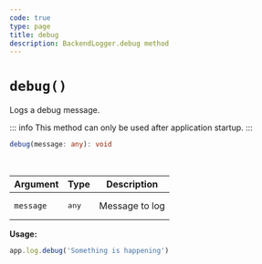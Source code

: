```yaml
---
code: true
type: page
title: debug
description: BackendLogger.debug method
---
```


# `debug()`

Logs a debug message.

::: info
This method can only be used after application startup.
:::

```ts
debug(message: any): void
```

<br/>

| Argument  | Type           | Description    |
|-----------|----------------|----------------|
| `message` | <pre>any</pre> | Message to log |

**Usage:**

```js
app.log.debug('Something is happening')
```
